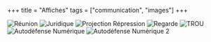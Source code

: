 +++
title = "Affiches"
tags = ["communication", "images"]
+++

![Réunion](/img/mardi.png)
![Juridique](/img/formajur1312_large.png)
![Projection Répression](/img/afficherepressionfinal_large.png)
![Regarde](/img/regarde.png)
![TROU](/img/TROU.png)
![Autodéfense Numérique](/img/autodef.png)
![Autodéfense Numérique 2](/img/autodef2.png)
